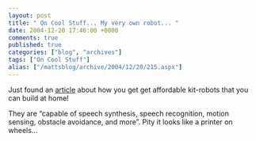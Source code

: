 ```yaml
---
layout: post
title: " On Cool Stuff... My very own robot... "
date: 2004-12-20 17:46:00 +0000
comments: true
published: true
categories: ["blog", "archives"]
tags: ["On Cool Stuff"]
alias: ["/mattsblog/archive/2004/12/20/215.aspx"]
---
```

<!-- more -->

<P>Just found an <A href="http://www.extremetech.com/article2/0,1558,1742172,00.asp">article</A> about how you get get affordable kit-robots that you can build at home!</P>
 <P>They are &#8220;capable of speech synthesis, speech recognition, motion sensing, obstacle avoidance, and more&#8221;. Pity it looks like a printer on wheels...</P> 
